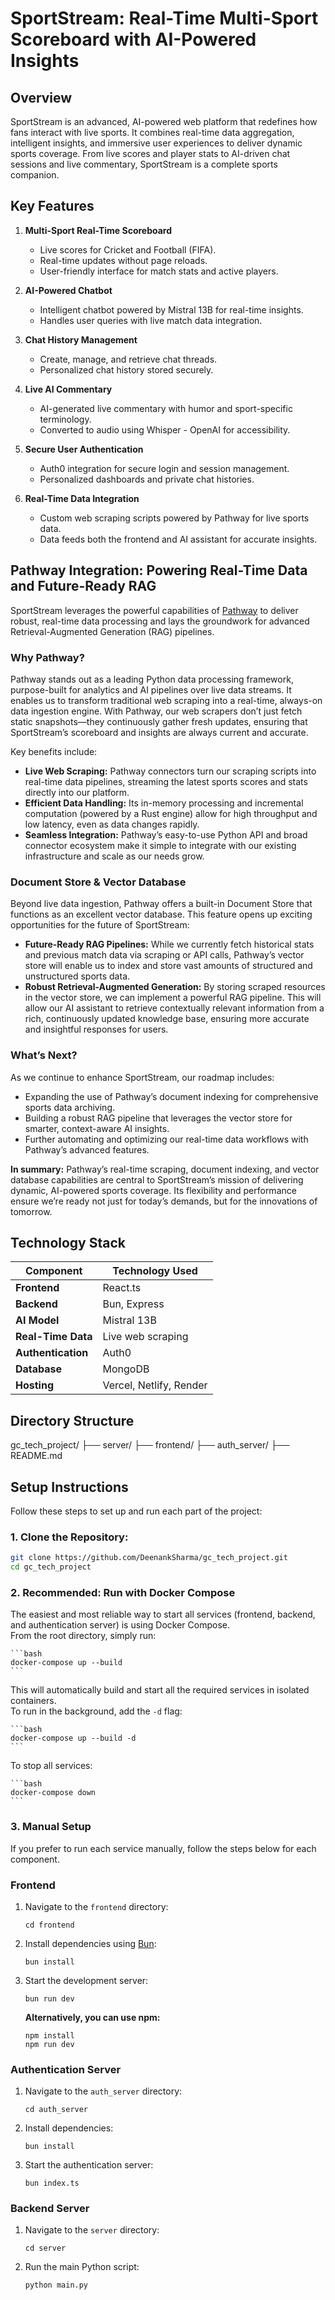 # SportStream: Real-Time Multi-Sport Scoreboard with AI-Powered Insights

## Overview
SportStream is an advanced, AI-powered web platform that redefines how fans interact with live sports. It combines real-time data aggregation, intelligent insights, and immersive user experiences to deliver dynamic sports coverage. From live scores and player stats to AI-driven chat sessions and live commentary, SportStream is a complete sports companion.

## Key Features
1. **Multi-Sport Real-Time Scoreboard**
   - Live scores for Cricket and Football (FIFA).
   - Real-time updates without page reloads.
   - User-friendly interface for match stats and active players.

2. **AI-Powered Chatbot**
   - Intelligent chatbot powered by Mistral 13B for real-time insights.
   - Handles user queries with live match data integration.

3. **Chat History Management**
   - Create, manage, and retrieve chat threads.
   - Personalized chat history stored securely.

4. **Live AI Commentary**
   - AI-generated live commentary with humor and sport-specific terminology.
   - Converted to audio using Whisper - OpenAI for accessibility.

5. **Secure User Authentication**
   - Auth0 integration for secure login and session management.
   - Personalized dashboards and private chat histories.

6. **Real-Time Data Integration**
   - Custom web scraping scripts powered by Pathway for live sports data.
   - Data feeds both the frontend and AI assistant for accurate insights.

## Pathway Integration: Powering Real-Time Data and Future-Ready RAG

SportStream leverages the powerful capabilities of [Pathway](https://pathway.com/) to deliver robust, real-time data processing and lays the groundwork for advanced Retrieval-Augmented Generation (RAG) pipelines.

### Why Pathway?

Pathway stands out as a leading Python data processing framework, purpose-built for analytics and AI pipelines over live data streams. It enables us to transform traditional web scraping into a real-time, always-on data ingestion engine. With Pathway, our web scrapers don’t just fetch static snapshots—they continuously gather fresh updates, ensuring that SportStream’s scoreboard and insights are always current and accurate.

Key benefits include:
- **Live Web Scraping:** Pathway connectors turn our scraping scripts into real-time data pipelines, streaming the latest sports scores and stats directly into our platform.
- **Efficient Data Handling:** Its in-memory processing and incremental computation (powered by a Rust engine) allow for high throughput and low latency, even as data changes rapidly.
- **Seamless Integration:** Pathway’s easy-to-use Python API and broad connector ecosystem make it simple to integrate with our existing infrastructure and scale as our needs grow.

### Document Store & Vector Database

Beyond live data ingestion, Pathway offers a built-in Document Store that functions as an excellent vector database. This feature opens up exciting opportunities for the future of SportStream:

- **Future-Ready RAG Pipelines:** While we currently fetch historical stats and previous match data via scraping or API calls, Pathway’s vector store will enable us to index and store vast amounts of structured and unstructured sports data.
- **Robust Retrieval-Augmented Generation:** By storing scraped resources in the vector store, we can implement a powerful RAG pipeline. This will allow our AI assistant to retrieve contextually relevant information from a rich, continuously updated knowledge base, ensuring more accurate and insightful responses for users.

### What’s Next?

As we continue to enhance SportStream, our roadmap includes:
- Expanding the use of Pathway’s document indexing for comprehensive sports data archiving.
- Building a robust RAG pipeline that leverages the vector store for smarter, context-aware AI insights.
- Further automating and optimizing our real-time data workflows with Pathway’s advanced features.

**In summary:** Pathway’s real-time scraping, document indexing, and vector database capabilities are central to SportStream’s mission of delivering dynamic, AI-powered sports coverage. Its flexibility and performance ensure we’re ready not just for today’s demands, but for the innovations of tomorrow.

## Technology Stack
| Component         | Technology Used          |
|-------------------|--------------------------|
| **Frontend**      | React.ts                |
| **Backend**       | Bun, Express            |
| **AI Model**      | Mistral 13B             |
| **Real-Time Data**| Live web scraping       |
| **Authentication**| Auth0                   |
| **Database**      | MongoDB                 |
| **Hosting**       | Vercel, Netlify, Render |

## Directory Structure

gc_tech_project/
├── server/
├── frontend/
├── auth_server/
├── README.md

## Setup Instructions

Follow these steps to set up and run each part of the project:

### 1. Clone the Repository:
   ```bash
   git clone https://github.com/DeenankSharma/gc_tech_project.git
   cd gc_tech_project
   ```

### 2. Recommended: Run with Docker Compose

The easiest and most reliable way to start all services (frontend, backend, and authentication server) is using Docker Compose.  
From the root directory, simply run:

    ```bash
    docker-compose up --build
    ```

This will automatically build and start all the required services in isolated containers.  
To run in the background, add the `-d` flag:  

    ```bash
    docker-compose up --build -d
    ```

To stop all services:  

    ```bash
    docker-compose down
    ```

### 3. Manual Setup

If you prefer to run each service manually, follow the steps below for each component.

### Frontend

1. Navigate to the `frontend` directory:
    ```
    cd frontend
    ```
2. Install dependencies using [Bun](https://bun.sh/):
    ```
    bun install
    ```
3. Start the development server:
    ```
    bun run dev
    ```
   **Alternatively, you can use npm:**
    ```
    npm install
    npm run dev
    ```

### Authentication Server

1. Navigate to the `auth_server` directory:
    ```
    cd auth_server
    ```
2. Install dependencies:
    ```
    bun install
    ```
3. Start the authentication server:
    ```
    bun index.ts
    ```

### Backend Server

1. Navigate to the `server` directory:
    ```
    cd server
    ```
2. Run the main Python script:
    ```
    python main.py
    ```

